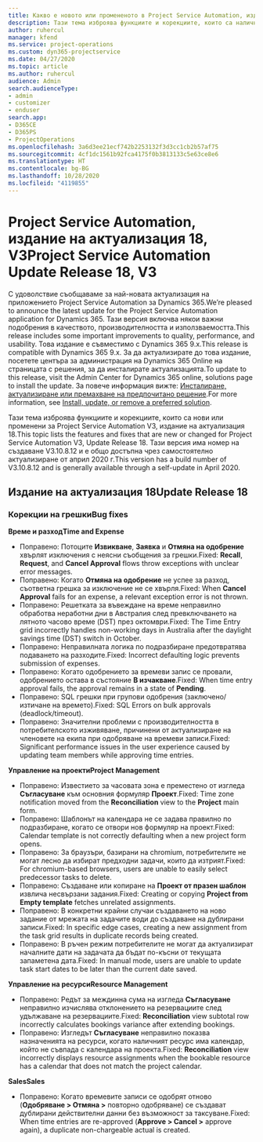 ```yaml
---
title: Какво е новото или промененото в Project Service Automation, издание на актуализация 18, V3
description: Тази тема изброява функциите и корекциите, които са налични в Project Service Automation V3, издание на актуализация 18, V3.
author: ruhercul
manager: kfend
ms.service: project-operations
ms.custom: dyn365-projectservice
ms.date: 04/27/2020
ms.topic: article
ms.author: ruhercul
audience: Admin
search.audienceType:
- admin
- customizer
- enduser
search.app:
- D365CE
- D365PS
- ProjectOperations
ms.openlocfilehash: 3a6d3ee21ecf742b2253132f3d3cc1cb2b57af75
ms.sourcegitcommit: 4cf1dc1561b92fca4175f0b3813133c5e63ce8e6
ms.translationtype: HT
ms.contentlocale: bg-BG
ms.lasthandoff: 10/28/2020
ms.locfileid: "4119855"
---
```

# <a name="project-service-automation-update-release-18-v3"></a><span data-ttu-id="56a36-103">Project Service Automation, издание на актуализация 18, V3</span><span class="sxs-lookup"><span data-stu-id="56a36-103">Project Service Automation Update Release 18, V3</span></span>

<span data-ttu-id="56a36-104">С удоволствие съобщаваме за най-новата актуализация на приложението Project Service Automation за Dynamics 365.</span><span class="sxs-lookup"><span data-stu-id="56a36-104">We’re pleased to announce the latest update for the Project Service Automation application for Dynamics 365.</span></span> <span data-ttu-id="56a36-105">Тази версия включва някои важни подобрения в качеството, производителността и използваемостта.</span><span class="sxs-lookup"><span data-stu-id="56a36-105">This release includes some important improvements to quality, performance, and usability.</span></span> <span data-ttu-id="56a36-106">Това издание е съвместимо с Dynamics 365 9.x.</span><span class="sxs-lookup"><span data-stu-id="56a36-106">This release is compatible with Dynamics 365 9.x.</span></span> <span data-ttu-id="56a36-107">За да актуализирате до това издание, посетете центъра за администрация на Dynamics 365 Online на страницата с решения, за да инсталирате актуализацията.</span><span class="sxs-lookup"><span data-stu-id="56a36-107">To update to this release, visit the Admin Center for Dynamics 365 online, solutions page to install the update.</span></span> <span data-ttu-id="56a36-108">За повече информация вижте: [Инсталиране, актуализиране или премахване на предпочитано решение](https://docs.microsoft.com/power-platform/admin/install-remove-preferred-solution).</span><span class="sxs-lookup"><span data-stu-id="56a36-108">For more information, see [Install, update, or remove a preferred solution](https://docs.microsoft.com/power-platform/admin/install-remove-preferred-solution).</span></span>

<span data-ttu-id="56a36-109">Тази тема изброява функциите и корекциите, които са нови или променени за Project Service Automation V3, издание на актуализация 18.</span><span class="sxs-lookup"><span data-stu-id="56a36-109">This topic lists the features and fixes that are new or changed for Project Service Automation V3, Update Release 18.</span></span> <span data-ttu-id="56a36-110">Тази версия има номер на създаване V3.10.8.12 и е общо достъпна чрез самостоятелно актуализиране от април 2020 г.</span><span class="sxs-lookup"><span data-stu-id="56a36-110">This version has a build number of V3.10.8.12 and is generally available through a self-update in April 2020.</span></span>

## <a name="update-release-18"></a><span data-ttu-id="56a36-111">Издание на актуализация 18</span><span class="sxs-lookup"><span data-stu-id="56a36-111">Update Release 18</span></span>

### <a name="bug-fixes"></a><span data-ttu-id="56a36-112">Корекции на грешки</span><span class="sxs-lookup"><span data-stu-id="56a36-112">Bug fixes</span></span>

<span data-ttu-id="56a36-113">**Време и разход**</span><span class="sxs-lookup"><span data-stu-id="56a36-113">**Time and Expense**</span></span>

- <span data-ttu-id="56a36-114">Поправено: Потоците **Извикване**, **Заявка** и **Отмяна на одобрение** хвърлят изключения с неясни съобщения за грешки.</span><span class="sxs-lookup"><span data-stu-id="56a36-114">Fixed: **Recall**, **Request**, and **Cancel Approval** flows throw exceptions with unclear error messages.</span></span>
- <span data-ttu-id="56a36-115">Поправено: Когато **Отмяна на одобрение** не успее за разход, съответна грешка за изключение не се хвърля.</span><span class="sxs-lookup"><span data-stu-id="56a36-115">Fixed: When **Cancel Approval** fails for an expense, a relevant exception error is not thrown.</span></span>
- <span data-ttu-id="56a36-116">Поправено: Решетката за въвеждане на време неправилно обработва неработни дни в Австралия след превключването на лятното часово време (DST) през октомври.</span><span class="sxs-lookup"><span data-stu-id="56a36-116">Fixed: The Time Entry grid incorrectly handles non-working days in Australia after the daylight savings time (DST) switch in October.</span></span>
- <span data-ttu-id="56a36-117">Поправено: Неправилната логика по подразбиране предотвратява подаването на разходите.</span><span class="sxs-lookup"><span data-stu-id="56a36-117">Fixed: Incorrect defaulting logic prevents submission of expenses.</span></span>
- <span data-ttu-id="56a36-118">Поправено: Когато одобрението за времеви запис се провали, одобрението остава в състояние **В изчакване**.</span><span class="sxs-lookup"><span data-stu-id="56a36-118">Fixed: When time entry approval fails, the approval remains in a state of **Pending**.</span></span>
- <span data-ttu-id="56a36-119">Поправено: SQL грешки при групови одобрения (заключено/изтичане на времето).</span><span class="sxs-lookup"><span data-stu-id="56a36-119">Fixed: SQL Errors on bulk approvals (deadlock/timeout).</span></span>
- <span data-ttu-id="56a36-120">Поправено: Значителни проблеми с производителността в потребителското изживяване, причинени от актуализиране на членовете на екипа при одобряване на времеви записи.</span><span class="sxs-lookup"><span data-stu-id="56a36-120">Fixed: Significant performance issues in the user experience caused by updating team members while approving time entries.</span></span>

<span data-ttu-id="56a36-121">**Управление на проекти**</span><span class="sxs-lookup"><span data-stu-id="56a36-121">**Project Management**</span></span>

- <span data-ttu-id="56a36-122">Поправено: Известието за часовата зона е преместено от изгледа **Съгласуване** към основния формуляр **Проект**.</span><span class="sxs-lookup"><span data-stu-id="56a36-122">Fixed: Time zone notification moved from the **Reconciliation** view to the **Project** main form.</span></span>
- <span data-ttu-id="56a36-123">Поправено: Шаблонът на календара не се задава правилно по подразбиране, когато се отвори нов формуляр на проект.</span><span class="sxs-lookup"><span data-stu-id="56a36-123">Fixed: Calendar template is not correctly defaulting when a new project form opens.</span></span>
- <span data-ttu-id="56a36-124">Поправено: За браузъри, базирани на chromium, потребителите не могат лесно да избират предходни задачи, които да изтрият.</span><span class="sxs-lookup"><span data-stu-id="56a36-124">Fixed: For chromium-based browsers, users are unable to easily select predecessor tasks to delete.</span></span>
- <span data-ttu-id="56a36-125">Поправено: Създаване или копиране на **Проект от празен шаблон** извлича несвързани задания.</span><span class="sxs-lookup"><span data-stu-id="56a36-125">Fixed: Creating or copying **Project from Empty template** fetches unrelated assignments.</span></span>
- <span data-ttu-id="56a36-126">Поправено: В конкретни крайни случаи създаването на ново задание от мрежата на задачите води до създаване на дублирани записи.</span><span class="sxs-lookup"><span data-stu-id="56a36-126">Fixed: In specific edge cases, creating a new assignment from the task grid results in duplicate records being created.</span></span>
- <span data-ttu-id="56a36-127">Поправено: В ръчен режим потребителите не могат да актуализират началните дати на задачата да бъдат по-късни от текущата запаметена дата.</span><span class="sxs-lookup"><span data-stu-id="56a36-127">Fixed: In manual mode, users are unable to update task start dates to be later than the current date saved.</span></span>

<span data-ttu-id="56a36-128">**Управление на ресурси**</span><span class="sxs-lookup"><span data-stu-id="56a36-128">**Resource Management**</span></span>

- <span data-ttu-id="56a36-129">Поправено: Редът за междинна сума на изгледа **Съгласуване** неправилно изчислява отклонението на резервациите след удължаване на резервациите.</span><span class="sxs-lookup"><span data-stu-id="56a36-129">Fixed: **Reconciliation** view subtotal row incorrectly calculates bookings variance after extending bookings.</span></span>
- <span data-ttu-id="56a36-130">Поправено: Изгледът **Съгласуване** неправилно показва назначенията на ресурси, когато наличният ресурс има календар, който не съвпада с календара на проекта.</span><span class="sxs-lookup"><span data-stu-id="56a36-130">Fixed: **Reconciliation** view incorrectly displays resource assignments when the bookable resource has a calendar that does not match the project calendar.</span></span>

<span data-ttu-id="56a36-131">**Sales**</span><span class="sxs-lookup"><span data-stu-id="56a36-131">**Sales**</span></span>

- <span data-ttu-id="56a36-132">Поправено: Когато времевите записи се одобрят отново (**Одобряване > Отмяна >** повторно одобряване) се създават дублирани действителни данни без възможност за таксуване.</span><span class="sxs-lookup"><span data-stu-id="56a36-132">Fixed: When time entries are re-approved (**Approve > Cancel >** approve again), a duplicate non-chargeable actual is created.</span></span>
